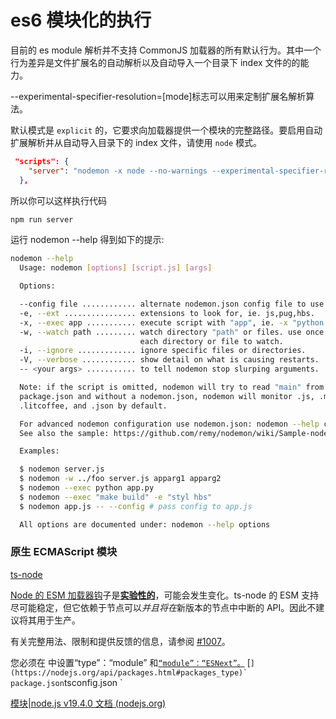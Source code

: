 # es6 模块化的执行

目前的 es module 解析并不支持 CommonJS 加载器的所有默认行为。其中一个行为差异是文件扩展名的自动解析以及自动导入一个目录下 index 文件的的能力。

--experimental-specifier-resolution=[mode]标志可以用来定制扩展名解析算法。

默认模式是 `explicit` 的，它要求向加载器提供一个模块的完整路径。要启用自动扩展解析并从自动导入目录下的 index 文件，请使用 `node` 模式。

```json
 "scripts": {
    "server": "nodemon -x node --no-warnings --experimental-specifier-resolution=node --loader ts-node/esm server/src/main.ts --watch server/src "
  },
```

所以你可以这样执行代码

```bash
npm run server
```

运行 nodemon --help 得到如下的提示:

```bash
nodemon --help
  Usage: nodemon [options] [script.js] [args]

  Options:

  --config file ............ alternate nodemon.json config file to use
  -e, --ext ................ extensions to look for, ie. js,pug,hbs.
  -x, --exec app ........... execute script with "app", ie. -x "python -v".
  -w, --watch path ......... watch directory "path" or files. use once for
                             each directory or file to watch.
  -i, --ignore ............. ignore specific files or directories.
  -V, --verbose ............ show detail on what is causing restarts.
  -- <your args> ........... to tell nodemon stop slurping arguments.

  Note: if the script is omitted, nodemon will try to read "main" from
  package.json and without a nodemon.json, nodemon will monitor .js, .mjs, .coffee,
  .litcoffee, and .json by default.

  For advanced nodemon configuration use nodemon.json: nodemon --help config
  See also the sample: https://github.com/remy/nodemon/wiki/Sample-nodemon.json

  Examples:

  $ nodemon server.js
  $ nodemon -w ../foo server.js apparg1 apparg2
  $ nodemon --exec python app.py
  $ nodemon --exec "make build" -e "styl hbs"
  $ nodemon app.js -- --config # pass config to app.js

  All options are documented under: nodemon --help options
```

### 原生 ECMAScript 模块

[ ts-node ](https://gitcode.net/mirrors/TypeStrong/ts-node?utm_source=csdn_github_accelerator)

[Node 的 ESM 加载器钩](https://nodejs.org/api/esm.html#esm_experimental_loaders)子是[**实验性的**](https://nodejs.org/api/documentation.html#documentation_stability_index)，可能会发生变化。ts-node 的 ESM 支持尽可能稳定，但它依赖于节点可以*并且将在*新版本的节点中中断的 API。因此不建议将其用于生产。

有关完整用法、限制和提供反馈的信息，请参阅 [#1007](https://github.com/TypeStrong/ts-node/issues/1007)。

您必须在 中设置“type”：“module” 和[`“module”：“ESNext”。`](https://www.typescriptlang.org/tsconfig/#module) [``](https://nodejs.org/api/packages.html#packages_type)` package.json``tsconfig.json `

[模块|node.js v19.4.0 文档 (nodejs.org)](https://nodejs.org/docs/latest-v19.x/api/packages.html#determining-module-system)
